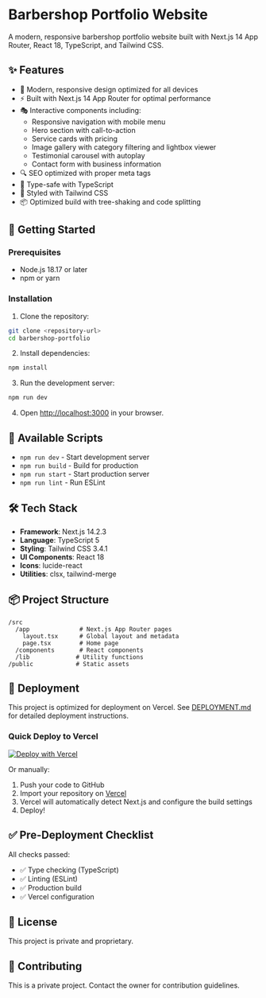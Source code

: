# Barbershop Portfolio Website

A modern, responsive barbershop portfolio website built with Next.js 14 App Router, React 18, TypeScript, and Tailwind CSS.

## ✨ Features

- 🎨 Modern, responsive design optimized for all devices
- ⚡ Built with Next.js 14 App Router for optimal performance
- 🎭 Interactive components including:
  - Responsive navigation with mobile menu
  - Hero section with call-to-action
  - Service cards with pricing
  - Image gallery with category filtering and lightbox viewer
  - Testimonial carousel with autoplay
  - Contact form with business information
- 🔍 SEO optimized with proper meta tags
- 🎯 Type-safe with TypeScript
- 💅 Styled with Tailwind CSS
- 📦 Optimized build with tree-shaking and code splitting

## 🚀 Getting Started

### Prerequisites

- Node.js 18.17 or later
- npm or yarn

### Installation

1. Clone the repository:
```bash
git clone <repository-url>
cd barbershop-portfolio
```

2. Install dependencies:
```bash
npm install
```

3. Run the development server:
```bash
npm run dev
```

4. Open [http://localhost:3000](http://localhost:3000) in your browser.

## 📝 Available Scripts

- `npm run dev` - Start development server
- `npm run build` - Build for production
- `npm run start` - Start production server
- `npm run lint` - Run ESLint

## 🛠️ Tech Stack

- **Framework**: Next.js 14.2.3
- **Language**: TypeScript 5
- **Styling**: Tailwind CSS 3.4.1
- **UI Components**: React 18
- **Icons**: lucide-react
- **Utilities**: clsx, tailwind-merge

## 📦 Project Structure

```
/src
  /app              # Next.js App Router pages
    layout.tsx      # Global layout and metadata
    page.tsx        # Home page
  /components       # React components
  /lib             # Utility functions
/public            # Static assets
```

## 🚢 Deployment

This project is optimized for deployment on Vercel. See [DEPLOYMENT.md](./DEPLOYMENT.md) for detailed deployment instructions.

### Quick Deploy to Vercel

[![Deploy with Vercel](https://vercel.com/button)](https://vercel.com/new/clone?repository-url=<your-repo-url>)

Or manually:

1. Push your code to GitHub
2. Import your repository on [Vercel](https://vercel.com/new)
3. Vercel will automatically detect Next.js and configure the build settings
4. Deploy!

## ✅ Pre-Deployment Checklist

All checks passed:
- ✅ Type checking (TypeScript)
- ✅ Linting (ESLint)
- ✅ Production build
- ✅ Vercel configuration

## 📄 License

This project is private and proprietary.

## 🤝 Contributing

This is a private project. Contact the owner for contribution guidelines.
